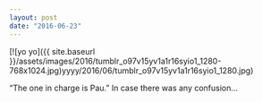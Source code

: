 ```yaml
---
layout: post
date: "2016-06-23"
---
```


[![yo yo]({{ site.baseurl }}/assets/images/2016/tumblr_o97v15yv1a1r16syio1_1280-768x1024.jpg)yyyy/2016/06/tumblr_o97v15yv1a1r16syio1_1280.jpg)

“The one in charge is Pau.” In case there was any confusion…
